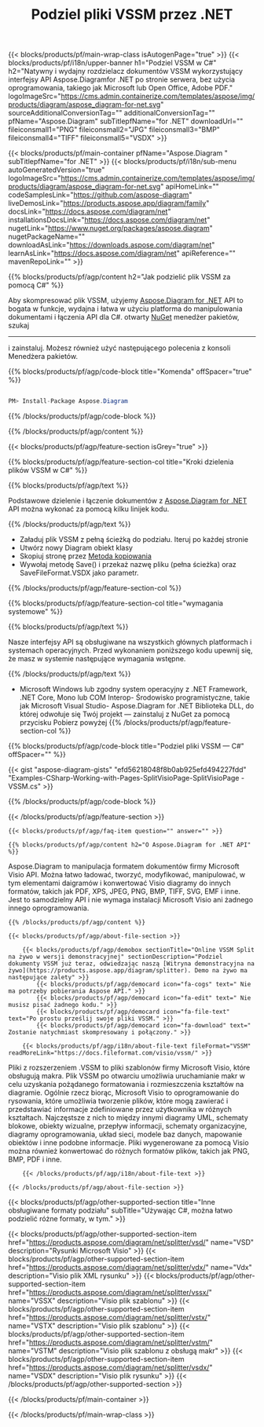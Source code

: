 ﻿---
title: Podziel pliki VSSM przez .NET 
weight: 1300
url: /pl/net/splitter/vssm/ 
description: C# kod źródłowy do podziału pliku vssm na .NET Framework, .NET Core, Mono Platforms.
---
{{< blocks/products/pf/main-wrap-class isAutogenPage="true" >}}
{{< blocks/products/pf/i18n/upper-banner h1="Podziel VSSM w C#" h2="Natywny i wydajny rozdzielacz dokumentów VSSM wykorzystujący interfejsy API Aspose.Diagramfor .NET po stronie serwera, bez użycia oprogramowania, takiego jak Microsoft lub Open Office, Adobe PDF." logoImageSrc="https://cms.admin.containerize.com/templates/aspose/img/products/diagram/aspose_diagram-for-net.svg" sourceAdditionalConversionTag="" additionalConversionTag="" pfName="Aspose.Diagram" subTitlepfName="for .NET" downloadUrl="" fileiconsmall1="PNG" fileiconsmall2="JPG" fileiconsmall3="BMP" fileiconsmall4="TIFF" fileiconsmall5="VSDX" >}}

{{< blocks/products/pf/main-container pfName="Aspose.Diagram " subTitlepfName="for .NET" >}}
{{< blocks/products/pf/i18n/sub-menu autoGeneratedVersion="true" logoImageSrc="https://cms.admin.containerize.com/templates/aspose/img/products/diagram/aspose_diagram-for-net.svg" apiHomeLink="" codeSamplesLink="https://github.com/aspose-diagram" liveDemosLink="https://products.aspose.app/diagram/family" docsLink="https://docs.aspose.com/diagram/net" installationsDocsLink="https://docs.aspose.com/diagram/net" nugetLink="https://www.nuget.org/packages/aspose.diagram" nugetPackageName="" downloadAsLink="https://downloads.aspose.com/diagram/net" learnAsLink="https://docs.aspose.com/diagram/net" apiReference="" mavenRepoLink="" >}}

{{% blocks/products/pf/agp/content h2="Jak podzielić plik VSSM za pomocą C#" %}}

 Aby skompresować plik VSSM, użyjemy
 [Aspose.Diagram for .NET](https://products.aspose.com/diagram/net) 
 API to bogata w funkcje, wydajna i łatwa w użyciu platforma do manipulowania dokumentami i łączenia API dla C#. otwarty
 [NuGet](https://www.nuget.org/packages/aspose.diagram) 
 menedżer pakietów, szukaj
 ***** 
 i zainstaluj. Możesz również użyć następującego polecenia z konsoli Menedżera pakietów.

{{% blocks/products/pf/agp/code-block title="Komenda" offSpacer="true" %}}

```cs

PM> Install-Package Aspose.Diagram


```

{{% /blocks/products/pf/agp/code-block %}}

{{% /blocks/products/pf/agp/content %}}

{{< blocks/products/pf/agp/feature-section isGrey="true" >}}

{{% blocks/products/pf/agp/feature-section-col title="Kroki dzielenia plików VSSM w C#" %}}

{{% blocks/products/pf/agp/text %}}

 Podstawowe dzielenie i łączenie dokumentów z
 [Aspose.Diagram for .NET](https://products.aspose.com/diagram/net) 
 API można wykonać za pomocą kilku linijek kodu.

{{% /blocks/products/pf/agp/text %}}

+ Załaduj plik VSSM z pełną ścieżką do podziału.
Iteruj po każdej stronie
+ Utwórz nowy Diagram obiekt klasy
+ Skopiuj stronę przez [Metoda kopiowania](https://apireference.aspose.com/diagram/net/aspose.diagram/page/methods/copy)
+ Wywołaj metodę Save() i przekaż nazwę pliku (pełna ścieżka) oraz SaveFileFormat.VSDX jako parametr.

{{% /blocks/products/pf/agp/feature-section-col %}}

{{% blocks/products/pf/agp/feature-section-col title="wymagania systemowe" %}}

{{% blocks/products/pf/agp/text %}}

 Nasze interfejsy API są obsługiwane na wszystkich głównych platformach i systemach operacyjnych. Przed wykonaniem poniższego kodu upewnij się, że masz w systemie następujące wymagania wstępne.

{{% /blocks/products/pf/agp/text %}}

- Microsoft Windows lub zgodny system operacyjny z .NET Framework, .NET Core, Mono lub COM Interop- Środowisko programistyczne, takie jak Microsoft Visual Studio- Aspose.Diagram for .NET Biblioteka DLL, do której odwołuje się Twój projekt — zainstaluj z NuGet za pomocą przycisku Pobierz powyżej
{{% /blocks/products/pf/agp/feature-section-col %}}

{{% blocks/products/pf/agp/code-block title="Podziel pliki VSSM — C#" offSpacer="" %}}

{{< gist "aspose-diagram-gists" "efd56218048f8b0ab925efd494227fdd" "Examples-CSharp-Working-with-Pages-SplitVisioPage-SplitVisioPage -VSSM.cs" >}}


{{% /blocks/products/pf/agp/code-block %}}

{{< /blocks/products/pf/agp/feature-section >}}

    {{< blocks/products/pf/agp/faq-item question="" answer="" >}}
 

<!-- aboutfile Starts -->

    {{% blocks/products/pf/agp/content h2="O Aspose.Diagram for .NET API" %}}

 Aspose.Diagram to manipulacja formatem dokumentów firmy Microsoft Visio API. Można łatwo ładować, tworzyć, modyfikować, manipulować, w tym elementami daigramów i konwertować Visio diagramy do innych formatów, takich jak PDF, XPS, JPEG, PNG, BMP, TIFF, SVG, EMF i inne. Jest to samodzielny API i nie wymaga instalacji Microsoft Visio ani żadnego innego oprogramowania.  



    {{% /blocks/products/pf/agp/content %}}

    {{< blocks/products/pf/agp/about-file-section >}}

        {{< blocks/products/pf/agp/demobox sectionTitle="Online VSSM Split na żywo w wersji demonstracyjnej" sectionDescription="Podziel dokumenty VSSM już teraz, odwiedzając naszą [Witryna demonstracyjna na żywo](https://products.aspose.app/diagram/splitter). Demo na żywo ma następujące zalety" >}}
            {{< blocks/products/pf/agp/democard icon="fa-cogs" text=" Nie ma potrzeby pobierania Aspose API." >}}
            {{< blocks/products/pf/agp/democard icon="fa-edit" text=" Nie musisz pisać żadnego kodu." >}}
            {{< blocks/products/pf/agp/democard icon="fa-file-text" text="Po prostu prześlij swoje pliki VSSM." >}}
            {{< blocks/products/pf/agp/democard icon="fa-download" text=" Zostanie natychmiast skompresowany i połączony." >}}

        {{< blocks/products/pf/agp/i18n/about-file-text fileFormat="VSSM" readMoreLink="https://docs.fileformat.com/visio/vssm/" >}}
Pliki z rozszerzeniem .VSSM to pliki szablonów firmy Microsoft Visio, które obsługują makra. Plik VSSM po otwarciu umożliwia uruchamianie makr w celu uzyskania pożądanego formatowania i rozmieszczenia kształtów na diagramie. Ogólnie rzecz biorąc, Microsoft Visio to oprogramowanie do rysowania, które umożliwia tworzenie plików, które mogą zawierać i przedstawiać informacje zdefiniowane przez użytkownika w różnych kształtach. Najczęstsze z nich to między innymi diagramy UML, schematy blokowe, obiekty wizualne, przepływ informacji, schematy organizacyjne, diagramy oprogramowania, układ sieci, modele baz danych, mapowanie obiektów i inne podobne informacje. Pliki wygenerowane za pomocą Visio można również konwertować do różnych formatów plików, takich jak PNG, BMP, PDF i inne. 

        {{< /blocks/products/pf/agp/i18n/about-file-text >}}

    {{< /blocks/products/pf/agp/about-file-section >}}

<!-- aboutfile Ends -->

{{< blocks/products/pf/agp/other-supported-section title="Inne obsługiwane formaty podziału" subTitle="Używając C#, można łatwo podzielić różne formaty, w tym." >}}

{{< blocks/products/pf/agp/other-supported-section-item href="https://products.aspose.com/diagram/net/splitter/vsd/" name="VSD" description="Rysunki Microsoft Visio" >}}
{{< blocks/products/pf/agp/other-supported-section-item href="https://products.aspose.com/diagram/net/splitter/vdx/" name="Vdx" description="Visio plik XML rysunku" >}}
{{< blocks/products/pf/agp/other-supported-section-item href="https://products.aspose.com/diagram/net/splitter/vssx/" name="VSSX" description="Visio plik szablonu" >}}
{{< blocks/products/pf/agp/other-supported-section-item href="https://products.aspose.com/diagram/net/splitter/vstx/" name="VSTX" description="Visio plik szablonu" >}}
{{< blocks/products/pf/agp/other-supported-section-item href="https://products.aspose.com/diagram/net/splitter/vstm/" name="VSTM" description="Visio plik szablonu z obsługą makr" >}}
{{< blocks/products/pf/agp/other-supported-section-item href="https://products.aspose.com/diagram/net/splitter/vsdx/" name="VSDX" description="Visio plik rysunku" >}}
{{< /blocks/products/pf/agp/other-supported-section >}}

{{< /blocks/products/pf/main-container >}}
    
{{< /blocks/products/pf/main-wrap-class >}}